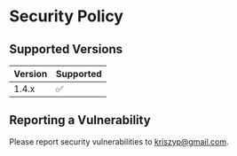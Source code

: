 # Security Policy

## Supported Versions

| Version | Supported          |
| ------- | ------------------ |
| 1.4.x   | :white_check_mark: |

## Reporting a Vulnerability

Please report security vulnerabilities to kriszyp@gmail.com.
